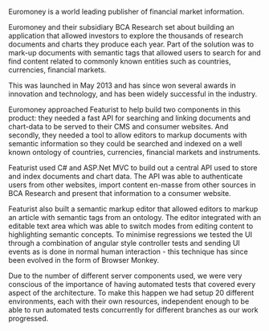 Euromoney is a world leading publisher of financial market information.

Euromoney and their subsidiary BCA Research set about building an application that allowed investors to explore the thousands of research documents and charts they produce each year. Part of the solution was to mark-up documents with semantic tags that allowed users to search for and find content related to commonly known entities such as countries, currencies, financial markets.

This was launched in May 2013 and has since won several awards in innovation and technology, and has been widely successful in the industry.

Euromoney approached Featurist to help build two components in this product: they needed a fast API for searching and linking documents and chart-data to be served to their CMS and consumer websites. And secondly, they needed a tool to allow editors to markup documents with semantic information so they could be searched and indexed on a well known ontology of countries, currencies, financial markets and instruments.

Featurist used C# and ASP.Net MVC to build out a central API used to store and index documents and chart data. The API was able to authenticate users from other websites, import content en-masse from other sources in BCA Research and present that information to a consumer website.

Featurist also built a semantic markup editor that allowed editors to markup an article with semantic tags from an ontology. The editor integrated with an editable text area which was able to switch modes from editing content to highlighting semantic concepts. To minimise regressions we tested the UI through a combination of angular style controller tests and sending UI events as is done in normal human interaction - this technique has since been evolved in the form of Browser Monkey.

Due to the number of different server components used, we were very conscious of the importance of having automated tests that covered every aspect of the architecture. To make this happen we had setup 20 different environments, each with their own resources, independent enough to be able to run automated tests concurrently for different branches as our work progressed.
